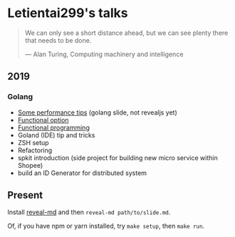 # Letientai299's talks

<!-- slide -->

> We can only see a short distance ahead, but we can see plenty there that
> needs to be done.
>
> ― Alan Turing, Computing machinery and intelligence

<!-- slide -->

## 2019

### Golang

- [Some performance tips](./2019/some-perf-tips/some-perf-tips.slide) (golang slide, not revealjs yet)
- [Functional option](./2019/functional-option)
- [Functional programming](./2019/function-programming-go)
- Goland (IDE) tip and tricks
- ZSH setup
- Refactoring
- spkit introduction (side project for building new micro service within Shopee)
- build an ID Generator for distributed system

<!-- slide -->

## Present

Install [reveal-md](https://github.com/webpro/reveal-md)
and then `reveal-md path/to/slide.md`.

Of, if you have npm or yarn installed, try `make setup`, then `make run`.
